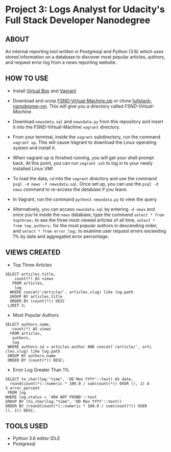 # Project 3: Logs Analyst for Udacity's Full Stack Developer Nanodegree
## ABOUT

An internal reporting tool written in Postgresql and Python (3.6) which uses stored information on a database to
discover most popular articles, authors, and request error log from a news reporting website.

## HOW TO USE

- Install [Virtual Box](https://www.virtualbox.org/wiki/Download_Old_Builds_5_1) and [Vagrant](https://www.vagrantup.com/downloads.html)

- Download and unzip [FSND-Virtual-Machine.zip](https://d17h27t6h515a5.cloudfront.net/topher/2017/August/59822701_fsnd-virtual-machine/fsnd-virtual-machine.zip) or clone [fullstack-nanodegree-vm](https://github.com/udacity/fullstack-nanodegree-vm). This will give you a directory called *FSND-Virtual-Machine*.

- Download ```newsdata.sql``` and ```newsdata.py``` from this repository and insert it into the FSND-Virtual-Machine ```vagrant``` directory.

- From your terminal, inside the ```vagrant``` subdirectory, run the command ```vagrant up```. This will cause Vagrant to download the Linux operating system and install it.

- When vagrant up is finished running, you will get your shell prompt back. At this point, you can run ```vagrant ssh``` to log in to your newly installed Linux VM!

- To load the data, ```cd``` into the ```vagrant``` directory and use the command ```psql -d news -f newsdata.sql```. Once set up, you can use the ```psql -d news``` command to re-access the database if you leave.

- In Vagrant, run the command ```python3 newsdata.py``` to view the query.

- Alternatively, you can access ```newsdata.sql``` by entering ```-d news``` and once you're inside the ```news``` database, type the command ```select * from topthree;``` to see the three most viewed articles of all time, ```select * from top_authors;``` for the most popular authors in descending order, and ```select * from error_log;``` to examine user request errors exceeding 1% by date and aggregated error percentage.

## VIEWS CREATED

- Top Three Articles

```
SELECT articles.title,
    count(*) AS views
   FROM articles,
    log
  WHERE concat('/article/', articles.slug) like log.path
  GROUP BY articles.title
  ORDER BY (count(*)) DESC
 LIMIT 3;
 ```
 
 - Most Popular Authors
 
 ```
 SELECT authors.name,
    count(*) AS views
   FROM articles,
    authors,
    log
  WHERE authors.id = articles.author AND concat('/article/', arti
cles.slug) like log.path
  GROUP BY authors.name
  ORDER BY (count(*)) DESC;
  ```
  
  - Error Log Greater Than 1%
  
  ```
  SELECT to_char(log."time", 'DD Mon YYYY'::text) AS date,
    round(count(*)::numeric * 100.0 / sum(count(*)) OVER (), 1) A
S error_percent
   FROM log
  WHERE log.status = '404 NOT FOUND'::text
  GROUP BY (to_char(log."time", 'DD Mon YYYY'::text))
  ORDER BY (round(count(*)::numeric * 100.0 / sum(count(*)) OVER
(), 1)) DESC;
```

## TOOLS USED   

- Python 3.6 editor IDLE
- Postgresql



  

